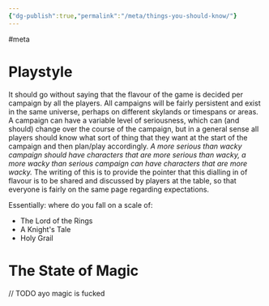 ```yaml
---
{"dg-publish":true,"permalink":"/meta/things-you-should-know/"}
---
```


#meta
# Playstyle
It should go without saying that the flavour of the game is decided per campaign by all the players. All campaigns will be fairly persistent and exist in the same universe, perhaps on different skylands or timespans or areas. 
A campaign can have a variable level of seriousness, which can (and should) change over the course of the campaign, but in a general sense all players should know what sort of thing that they want at the start of the campaign and then plan/play accordingly. *A more serious than wacky campaign should have characters that are more serious than wacky, a more wacky than serious campaign can have characters that are more wacky.* The writing of this is to provide the pointer that this dialling in of flavour is to be shared and discussed by players at the table, so that everyone is fairly on the same page regarding expectations.

Essentially: where do you fall on a scale of: 
- The Lord of the Rings
- A Knight's Tale 
- Holy Grail 

# The State of Magic
// TODO ayo magic is fucked